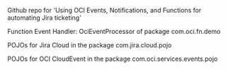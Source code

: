 Github repo for 'Using OCI Events, Notifications, and Functions for automating Jira ticketing'

Function Event Handler: OciEventProcessor of package
com.oci.fn.demo

POJOs for Jira Cloud in the package com.jira.cloud.pojo

POJOs for OCI CloudEvent in the package com.oci.services.events.pojo
